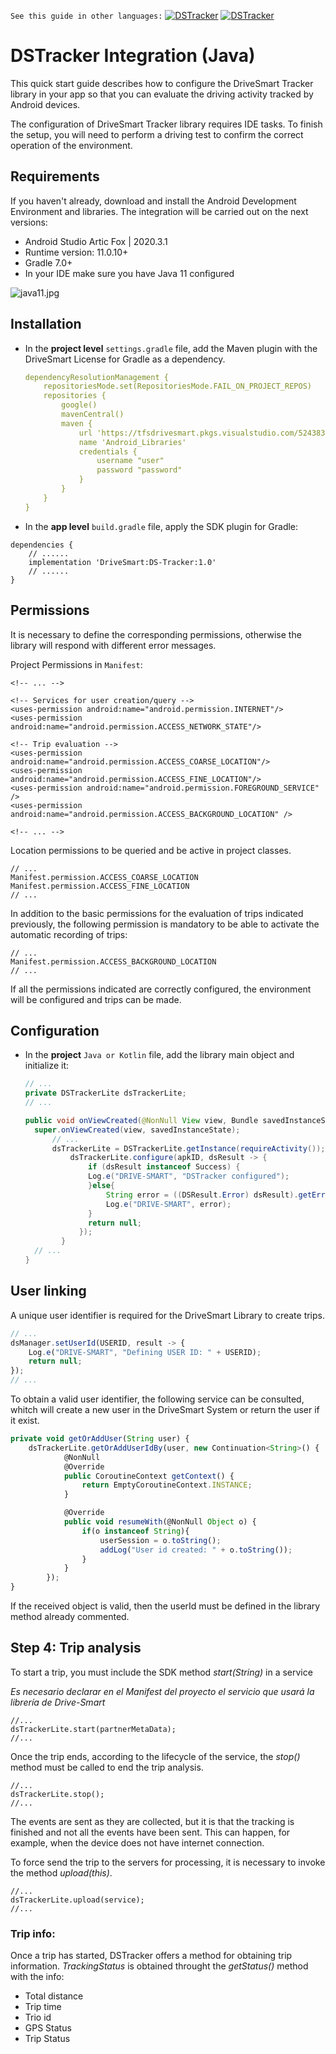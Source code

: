 `See this guide in other languages:`  [![DSTracker](https://img.shields.io/badge/DSTracker%20Integration-Spanish-success)](https://github.com/DriveSmart-MobileTeam/dstracker_lite_integration_sample/blob/main/README-JAVA-ES.md)
[![DSTracker](https://img.shields.io/badge/DSTracker%20Integration-Kotlin-success)](https://github.com/DriveSmart-MobileTeam/dstracker_lite_integration_sample/blob/main/README.md)

# DSTracker Integration (Java)

This quick start guide describes how to configure the DriveSmart Tracker library in your app so that you can evaluate the driving activity tracked by Android devices.

The configuration of DriveSmart Tracker library requires IDE tasks. To finish the setup, you will need to perform a driving test to confirm the correct operation of the environment.

## Requirements
If you haven't already, download and install the Android Development Environment and libraries. The integration will be carried out on the next versions:
* Android Studio Artic Fox | 2020.3.1
* Runtime version: 11.0.10+
* Gradle 7.0+
* In your IDE make sure you have Java 11 configured

![java11.jpg](https://i.imgur.com/2IcZ1Tv.jpeg)

## Installation

* In the **project level** `settings.gradle` file, add the Maven plugin with the DriveSmart License for Gradle as a dependency.

  ```yaml
  dependencyResolutionManagement {
      repositoriesMode.set(RepositoriesMode.FAIL_ON_PROJECT_REPOS)
      repositories {
          google()
          mavenCentral()
          maven {
              url 'https://tfsdrivesmart.pkgs.visualstudio.com/5243836b-8777-4cb6-aded-44ab518bc748/_packaging/Android_Libraries/maven/v1'
              name 'Android_Libraries'
              credentials {
                  username "user"
                  password "password"
              }
          }
      }
  }
  ```
* In the **app level** `build.gradle` file, apply the SDK plugin for Gradle:

```
dependencies {
	// ......
	implementation 'DriveSmart:DS-Tracker:1.0'
  	// ......
}
```


## Permissions

It is necessary to define the corresponding permissions, otherwise the library will respond with different error messages.

Project Permissions in `Manifest`:

```
<!-- ... -->

<!-- Services for user creation/query -->
<uses-permission android:name="android.permission.INTERNET"/>
<uses-permission android:name="android.permission.ACCESS_NETWORK_STATE"/>

<!-- Trip evaluation -->
<uses-permission android:name="android.permission.ACCESS_COARSE_LOCATION"/>
<uses-permission android:name="android.permission.ACCESS_FINE_LOCATION"/>
<uses-permission android:name="android.permission.FOREGROUND_SERVICE" />
<uses-permission android:name="android.permission.ACCESS_BACKGROUND_LOCATION" />

<!-- ... -->
```
Location permissions to be queried and be active in project classes.
```
// ...
Manifest.permission.ACCESS_COARSE_LOCATION
Manifest.permission.ACCESS_FINE_LOCATION
// ...
```

In addition to the basic permissions for the evaluation of trips indicated previously, the following permission is mandatory to be able to activate the automatic recording of trips:

```
// ...
Manifest.permission.ACCESS_BACKGROUND_LOCATION
// ...
```

If all the permissions indicated are correctly configured, the environment will be configured and trips can be made.



## Configuration
* In the **project** `Java or Kotlin` file, add the library main object and initialize it:

  ```java
  // ...
  private DSTrackerLite dsTrackerLite;
  // ...
  
  public void onViewCreated(@NonNull View view, Bundle savedInstanceState) {
  	super.onViewCreated(view, savedInstanceState);
    	// ...
    	dsTrackerLite = DSTrackerLite.getInstance(requireActivity());
    		dsTrackerLite.configure(apkID, dsResult -> {
            	if (dsResult instanceof Success) {
              	Log.e("DRIVE-SMART", "DSTracker configured");          
                }else{
                	String error = ((DSResult.Error) dsResult).getError().getDescription();
                	Log.e("DRIVE-SMART", error);
                }
            	return null;
              });
          }
  	// ...
  }
  ```

## User linking
A unique user identifier is required for the DriveSmart Library to create trips.

```javascript
// ... 
dsManager.setUserId(USERID, result -> {
    Log.e("DRIVE-SMART", "Defining USER ID: " + USERID);          
    return null;
});
// ... 
```

To obtain a valid user identifier, the following service can be consulted, whitch will create a new user in the DriveSmart System or return the user if it exist.

```javascript
private void getOrAddUser(String user) {
    dsTrackerLite.getOrAddUserIdBy(user, new Continuation<String>() {
            @NonNull
            @Override
            public CoroutineContext getContext() {
                return EmptyCoroutineContext.INSTANCE;
            }

            @Override
            public void resumeWith(@NonNull Object o) {
                if(o instanceof String){
                    userSession = o.toString();
                    addLog("User id created: " + o.toString());
                }
            }
        });
}
```

If the received object is valid, then the userId must be defined in the library method already commented.


## Step 4: Trip analysis

To start a trip, you must include the SDK method *start(String)* in a service

*Es necesario declarar en el Manifest del proyecto el servicio que usará la librería de Drive-Smart*
```
//...
dsTrackerLite.start(partnerMetaData);
//...
```

Once the trip ends, according to the lifecycle of the service, the *stop()* method must be called to end the trip analysis.
```
//...
dsTrackerLite.stop();
//...
```

The events are sent as they are collected, but it is that the tracking is finished and not all the events have been sent. This can happen, for example, when the device does not have internet connection.

To force send the trip to the servers for processing, it is necessary to invoke the method *upload(this)*.
```
//...
dsTrackerLite.upload(service);
//...
```

### Trip info:
Once a trip has started, DSTracker offers a method for obtaining trip information. *TrackingStatus* is obtained throught the *getStatus()* method with the info:
+ Total distance
+ Trip time
+ Trio id
+ GPS Status
+ Trip Status



